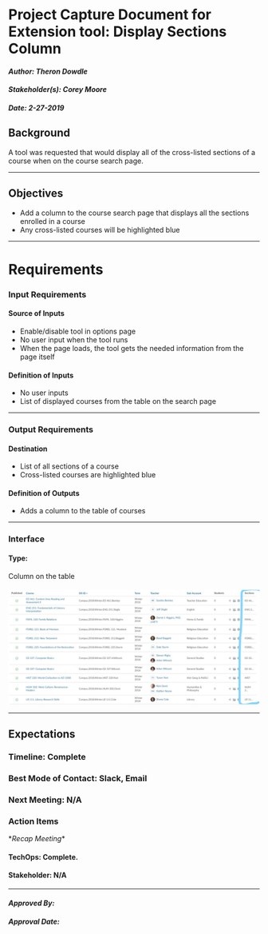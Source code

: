 # Project Capture Document for Extension tool: Display Sections Column
#### *Author: Theron Dowdle*
#### *Stakeholder(s): Corey Moore*
#### *Date: 2-27-2019*


## Background
A tool was requested that would display all of the cross-listed sections of a course when on the course search page.

-----

## Objectives
* Add a column to the course search page that displays all the sections enrolled in a course
* Any cross-listed courses will be highlighted blue

-----

# Requirements

### Input Requirements

#### Source of Inputs

* Enable/disable tool in options page  
* No user input when the tool runs
* When the page loads, the tool gets the needed information from the page itself

#### Definition of Inputs

* No user inputs
* List of displayed courses from the table on the search page

---

### Output Requirements
#### Destination

* List of all sections of a course
* Cross-listed courses are highlighted blue

#### Definition of Outputs

* Adds a column to the table of courses

---

### Interface

#### Type: 

Column on the table


#### 

![Section Column](/proj_Lifecycle/images/sectionsTableColumn.jpg)

-----

## Expectations

### Timeline: Complete

### Best Mode of Contact: Slack, Email

### Next Meeting: N/A


### Action Items
\**Recap Meeting*\*
#### TechOps: Complete.
#### Stakeholder: N/A

-----

#### *Approved By:* 
#### *Approval Date:*